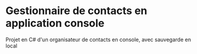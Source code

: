 # Gestionnaire de contacts en application console
Projet en C# d'un organisateur de contacts en console, avec sauvegarde en local
